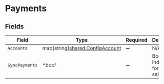# Payments


## Fields

| Field                                                                          | Type                                                                           | Required                                                                       | Description                                                                    |
| ------------------------------------------------------------------------------ | ------------------------------------------------------------------------------ | ------------------------------------------------------------------------------ | ------------------------------------------------------------------------------ |
| `Accounts`                                                                     | map[string][shared.ConfigAccount](../../../pkg/models/shared/configaccount.md) | :heavy_minus_sign:                                                             | N/A                                                                            |
| `SyncPayments`                                                                 | **bool*                                                                        | :heavy_minus_sign:                                                             | Boolean indicator for syncing sales.                                           |